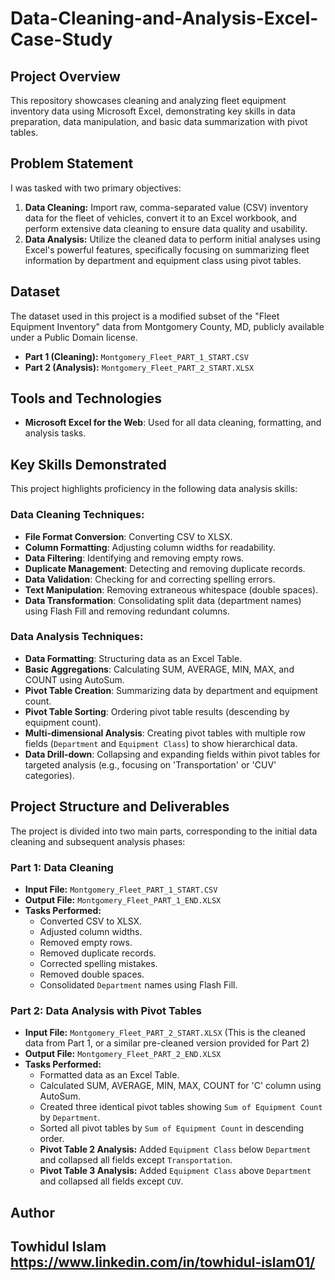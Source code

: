# Data-Cleaning-and-Analysis-Excel-Case-Study
## Project Overview

This repository showcases cleaning and analyzing fleet equipment inventory data using Microsoft Excel, demonstrating key skills in data preparation, data manipulation, and basic data summarization with pivot tables.

## Problem Statement

I was tasked with two primary objectives:

1.  **Data Cleaning:** Import raw, comma-separated value (CSV) inventory data for the fleet of vehicles, convert it to an Excel workbook, and perform extensive data cleaning to ensure data quality and usability.
2.  **Data Analysis:** Utilize the cleaned data to perform initial analyses using Excel's powerful features, specifically focusing on summarizing fleet information by department and equipment class using pivot tables.

## Dataset

The dataset used in this project is a modified subset of the "Fleet Equipment Inventory" data from Montgomery County, MD, publicly available under a Public Domain license.

* **Part 1 (Cleaning):** `Montgomery_Fleet_PART_1_START.CSV`
* **Part 2 (Analysis):** `Montgomery_Fleet_PART_2_START.XLSX`

## Tools and Technologies

* **Microsoft Excel for the Web**: Used for all data cleaning, formatting, and analysis tasks.

## Key Skills Demonstrated

This project highlights proficiency in the following data analysis skills:

### Data Cleaning Techniques:

* **File Format Conversion**: Converting CSV to XLSX.
* **Column Formatting**: Adjusting column widths for readability.
* **Data Filtering**: Identifying and removing empty rows.
* **Duplicate Management**: Detecting and removing duplicate records.
* **Data Validation**: Checking for and correcting spelling errors.
* **Text Manipulation**: Removing extraneous whitespace (double spaces).
* **Data Transformation**: Consolidating split data (department names) using Flash Fill and removing redundant columns.

### Data Analysis Techniques:

* **Data Formatting**: Structuring data as an Excel Table.
* **Basic Aggregations**: Calculating SUM, AVERAGE, MIN, MAX, and COUNT using AutoSum.
* **Pivot Table Creation**: Summarizing data by department and equipment count.
* **Pivot Table Sorting**: Ordering pivot table results (descending by equipment count).
* **Multi-dimensional Analysis**: Creating pivot tables with multiple row fields (`Department` and `Equipment Class`) to show hierarchical data.
* **Data Drill-down**: Collapsing and expanding fields within pivot tables for targeted analysis (e.g., focusing on 'Transportation' or 'CUV' categories).

## Project Structure and Deliverables

The project is divided into two main parts, corresponding to the initial data cleaning and subsequent analysis phases:

### Part 1: Data Cleaning

* **Input File:** `Montgomery_Fleet_PART_1_START.CSV`
* **Output File:** `Montgomery_Fleet_PART_1_END.XLSX`
* **Tasks Performed:**
    * Converted CSV to XLSX.
    * Adjusted column widths.
    * Removed empty rows.
    * Removed duplicate records.
    * Corrected spelling mistakes.
    * Removed double spaces.
    * Consolidated `Department` names using Flash Fill.

### Part 2: Data Analysis with Pivot Tables

* **Input File:** `Montgomery_Fleet_PART_2_START.XLSX` (This is the cleaned data from Part 1, or a similar pre-cleaned version provided for Part 2)
* **Output File:** `Montgomery_Fleet_PART_2_END.XLSX`
* **Tasks Performed:**
    * Formatted data as an Excel Table.
    * Calculated SUM, AVERAGE, MIN, MAX, COUNT for 'C' column using AutoSum.
    * Created three identical pivot tables showing `Sum of Equipment Count` by `Department`.
    * Sorted all pivot tables by `Sum of Equipment Count` in descending order.
    * **Pivot Table 2 Analysis:** Added `Equipment Class` below `Department` and collapsed all fields except `Transportation`.
    * **Pivot Table 3 Analysis:** Added `Equipment Class` above `Department` and collapsed all fields except `CUV`.

## Author

**Towhidul Islam**
https://www.linkedin.com/in/towhidul-islam01/
---
